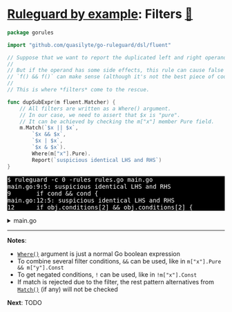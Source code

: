 # [Ruleguard by example](https://go-ruleguard.github.io/by-example/): Filters [:pencil:](https://github.com/go-ruleguard/go-ruleguard.github.io/blob/master/by-example/filters.md)

```go
package gorules

import "github.com/quasilyte/go-ruleguard/dsl/fluent"

// Suppose that we want to report the duplicated left and right operands of binary operations.
//
// But if the operand has some side effects, this rule can cause false positives:
// `f() && f()` can make sense (although it's not the best piece of code).
//
// This is where *filters* come to the rescue.

func dupSubExpr(m fluent.Matcher) {
	// All filters are written as a Where() argument.
	// In our case, we need to assert that $x is "pure".
	// It can be achieved by checking the m["x"] member Pure field.
	m.Match(`$x || $x`,
		`$x && $x`,
		`$x | $x`,
		`$x & $x`).
		Where(m["x"].Pure).
		Report(`suspicious identical LHS and RHS`)
}
```

<pre style="color: white; background-color: black">
$ ruleguard -c 0 -rules rules.go main.go
main.go:9:5: suspicious identical LHS and RHS
9		if cond && cond {
main.go:12:5: suspicious identical LHS and RHS
12		if obj.conditions[2] && obj.conditions[2] {
</pre>

<details><summary>main.go</summary>

```go
package main

func main() {
	var cond bool
	var obj struct {
		conditions []bool
	}

	if cond && cond {
	}

	if obj.conditions[2] && obj.conditions[2] {
	}

	if f() && f() { // $x is not pure
	}
}

func f() bool { return false }
```

</details>

<hr>

**Notes**:

* [`Where()`](https://pkg.go.dev/github.com/quasilyte/go-ruleguard/dsl/fluent#Matcher.Where) argument is just a normal Go boolean expression
* To combine several filter conditions, `&&` can be used, like in `m["x"].Pure && m["y"].Const`
* To get negated conditions, `!` can be used, like in `!m["x"].Const`
* If match is rejected due to the filter, the rest pattern alternatives from [`Match()`](https://pkg.go.dev/github.com/quasilyte/go-ruleguard/dsl/fluent#Matcher.Match) (if any) will not be checked

**Next**: TODO
